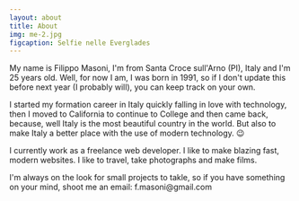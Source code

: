 ```yaml
---
layout: about
title: About
img: me-2.jpg
figcaption: Selfie nelle Everglades
---
```



My name is Filippo Masoni, I'm from Santa Croce sull'Arno (PI), Italy and I'm 25 years old. Well, for now I am, I was born in 1991, so if I don't update this before next year (I probably will), you can keep track on your own.

I started my formation career in Italy quickly falling in love with technology, then I moved to California to continue to College and then came back, because, well Italy is the most beautiful country in the world. But also to make Italy a better place with the use of modern technology. 😉

I currently work as a freelance web developer. I like to make blazing fast, modern websites. I like to travel, take photographs and make films.

I'm always on the look for small projects to takle, so if you have something on your mind, shoot me an email:     f.masoni@­gmail.com
